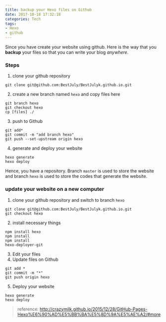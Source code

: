 ```yaml
---
title: backup your Hexo files on Github
date: 2017-10-18 17:32:18
categories: Tech
tags:
- Hexo
- github
---
```

Since you have create your website using github. Here is the way that you **backup** your files so that you can write your blog *anywhere*.

### Steps
1. clone your github repository  
```
git clone git@github.com:BestJuly/BestJulyk.github.io.git
```
2. create a new branch named `hexo` and copy files here   
```
git branch hexo
git checkout hexo
cp [files] ./
```
3. push to Github
```
git add*
git commit -m "add branch hexo"
git push --set-upstream origin hexo
```
4. generate and deploy your website
```
hexo generate
hexo deploy
```
Hence, you have a repository. Branch `master` is used to store the website and branch `hexo` is used to store the codes that generate the website.

### update your website on a new computer
1. clone your github repository and switch to branch `hexo`
```
git clone git@github.com:BestJuly/BestJulyk.github.io.git
git checkout hexo
```

2. install necessary things
```
npm install hexo
npm install
npm install 
hexo-deployer-git
```

3. Edit your files
4. Update files on Github
```
git add *
git commit -m "*"
git push origin hexo
```
5. Deploy your website
```
hexo generate
hexo deploy
```

> reference: http://crazymilk.github.io/2015/12/28/GitHub-Pages-Hexo%E6%90%AD%E5%BB%BA%E5%8D%9A%E5%AE%A2/#more